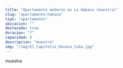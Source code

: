 ```yaml
---
title: "Apartamento moderno en La Habana (muestra)"
slug: "apartamento-habana"
tipo: "apartamento"
ubicacion: ""
destacado: true
duracion: "?"
capacidad: 0
descripcion: "muestra"
img: "/img/El_Capitolio_Havana_Cuba.jpg"
---
```


muestra

